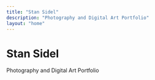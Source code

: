 ```yaml
---
title: "Stan Sidel"
description: "Photography and Digital Art Portfolio"
layout: "home"
---
```


# Stan Sidel

Photography and Digital Art Portfolio 